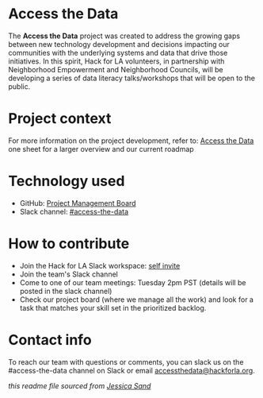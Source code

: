 # Access the Data

The **Access the Data** project was created to address the growing gaps between new technology development and decisions impacting our communities with the underlying systems and data that drive those initiatives. In this spirit, Hack for LA volunteers, in partnership with Neighborhood Empowerment and Neighborhood Councils, will be developing a series of data literacy talks/workshops that will be open to the public.

# Project context

For more information on the project development, refer to: [Access the Data](https://docs.google.com/document/d/1_CxBQ_ku4sanPIWKtPyENJ4E9hQKETQs8IWAOCzgqqk/edit)  one sheet for a larger overview and our current roadmap

# Technology used

- GitHub: [Project Management Board](https://github.com/hackforla/access-the-data/projects/1)
- Slack channel: [#access-the-data](https://hackforla.slack.com/archives/C01L2ANCG6M)

# How to contribute
- Join the Hack for LA Slack workspace: [self invite](https://hackforla.org/slack)
- Join the team's Slack channel
- Come to one of our team meetings: Tuesday 2pm PST (details will be posted in the slack channel)
- Check our project board (where we manage all the work) and look for a task that matches your skill set in the prioritized backlog.

# Contact info

To reach our team with questions or comments, you can slack us on the #access-the-data channel on Slack or email accessthedata@hackforla.org.

*this readme file sourced from [Jessica Sand](http://jessicasand.com/other-stuff/just-enough-docs/)*
